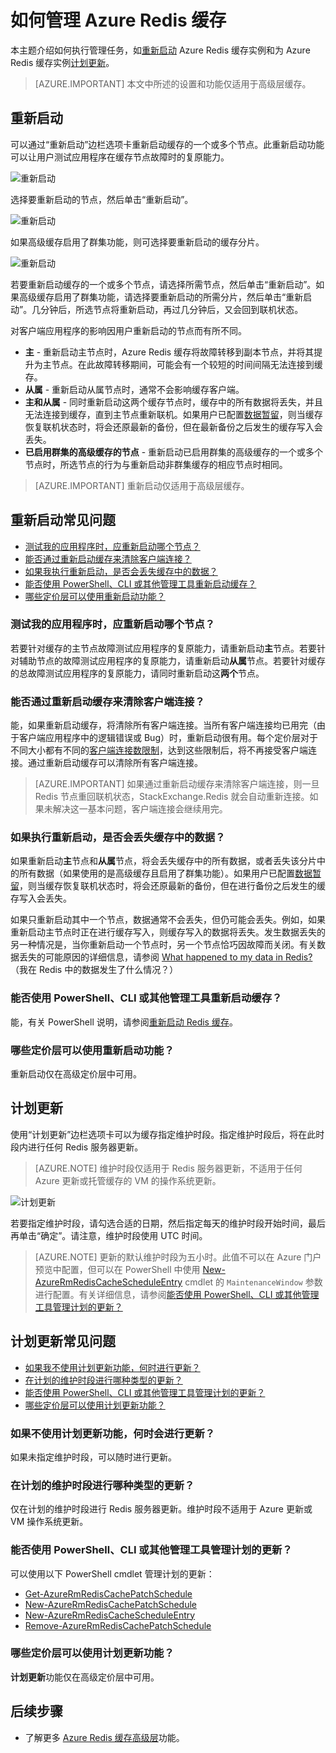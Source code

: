 <properties
    pageTitle="如何管理 Azure Redis 缓存 | Azure"
    description="了解如何执行管理任务，如重新启动 Azure Redis 缓存和为 Azure Redis 缓存计划更新"
    services="redis-cache"
    documentationcenter="na"
    author="steved0x"
    manager="douge"
    editor="tysonn" />
<tags
    ms.assetid="8c915ae6-5322-4046-9938-8f7832403000"
    ms.service="cache"
    ms.devlang="na"
    ms.topic="article"
    ms.tgt_pltfrm="cache-redis"
    ms.workload="tbd"
    ms.date="02/14/2017"
    wacn.date="03/03/2017"
    ms.author="sdanie" />

# 如何管理 Azure Redis 缓存
本主题介绍如何执行管理任务，如[重新启动](#reboot) Azure Redis 缓存实例和为 Azure Redis 缓存实例[计划更新](#schedule-updates)。

> [AZURE.IMPORTANT]
本文中所述的设置和功能仅适用于高级层缓存。
> 
> 

## <a name="reboot"></a>重新启动
可以通过“重新启动”边栏选项卡重新启动缓存的一个或多个节点。此重新启动功能可以让用户测试应用程序在缓存节点故障时的复原能力。

![重新启动](./media/cache-administration/redis-cache-administration-reboot.png)  


选择要重新启动的节点，然后单击“重新启动”。

![重新启动](./media/cache-administration/redis-cache-reboot.png)  


如果高级缓存启用了群集功能，则可选择要重新启动的缓存分片。

![重新启动](./media/cache-administration/redis-cache-reboot-cluster.png)

若要重新启动缓存的一个或多个节点，请选择所需节点，然后单击“重新启动”。如果高级缓存启用了群集功能，请选择要重新启动的所需分片，然后单击“重新启动”。几分钟后，所选节点将重新启动，再过几分钟后，又会回到联机状态。

对客户端应用程序的影响因用户重新启动的节点而有所不同。

* **主** - 重新启动主节点时，Azure Redis 缓存将故障转移到副本节点，并将其提升为主节点。在此故障转移期间，可能会有一个较短的时间间隔无法连接到缓存。
* **从属** - 重新启动从属节点时，通常不会影响缓存客户端。
* **主和从属** - 同时重新启动这两个缓存节点时，缓存中的所有数据将丢失，并且无法连接到缓存，直到主节点重新联机。如果用户已配置[数据暂留](/documentation/articles/cache-how-to-premium-persistence/)，则当缓存恢复联机状态时，将会还原最新的备份，但在最新备份之后发生的缓存写入会丢失。
* **已启用群集的高级缓存的节点** - 重新启动已启用群集的高级缓存的一个或多个节点时，所选节点的行为与重新启动非群集缓存的相应节点时相同。

> [AZURE.IMPORTANT]
重新启动仅适用于高级层缓存。
> 
> 

## <a name="reboot-faq"></a>重新启动常见问题
* [测试我的应用程序时，应重新启动哪个节点？](#which-node-should-i-reboot-to-test-my-application)
* [能否通过重新启动缓存来清除客户端连接？](#can-i-reboot-the-cache-to-clear-client-connections)
* [如果我执行重新启动，是否会丢失缓存中的数据？](#will-i-lose-data-from-my-cache-if-i-do-a-reboot)
* [能否使用 PowerShell、CLI 或其他管理工具重新启动缓存？](#can-i-reboot-my-cache-using-powershell-cli-or-other-management-tools)
* [哪些定价层可以使用重新启动功能？](#what-pricing-tiers-can-use-the-reboot-functionality)

### <a name="which-node-should-i-reboot-to-test-my-application"></a>测试我的应用程序时，应重新启动哪个节点？
若要针对缓存的主节点故障测试应用程序的复原能力，请重新启动**主**节点。若要针对辅助节点的故障测试应用程序的复原能力，请重新启动**从属**节点。若要针对缓存的总故障测试应用程序的复原能力，请同时重新启动这**两个**节点。

### <a name="can-i-reboot-the-cache-to-clear-client-connections"></a>能否通过重新启动缓存来清除客户端连接？
能，如果重新启动缓存，将清除所有客户端连接。当所有客户端连接均已用完（由于客户端应用程序中的逻辑错误或 Bug）时，重新启动很有用。每个定价层对于不同大小都有不同的[客户端连接数限制](/documentation/articles/cache-configure/#default-redis-server-configuration)，达到这些限制后，将不再接受客户端连接。通过重新启动缓存可以清除所有客户端连接。

> [AZURE.IMPORTANT]
如果通过重新启动缓存来清除客户端连接，则一旦 Redis 节点重回联机状态，StackExchange.Redis 就会自动重新连接。如果未解决这一基本问题，客户端连接会继续用完。
> 
> 

### <a name="will-i-lose-data-from-my-cache-if-i-do-a-reboot"></a>如果执行重新启动，是否会丢失缓存中的数据？
如果重新启动**主**节点和**从属**节点，将会丢失缓存中的所有数据，或者丢失该分片中的所有数据（如果使用的是高级缓存且启用了群集功能）。如果用户已配置[数据暂留](/documentation/articles/cache-how-to-premium-persistence/)，则当缓存恢复联机状态时，将会还原最新的备份，但在进行备份之后发生的缓存写入会丢失。

如果只重新启动其中一个节点，数据通常不会丢失，但仍可能会丢失。例如，如果重新启动主节点时正在进行缓存写入，则缓存写入的数据将丢失。发生数据丢失的另一种情况是，当你重新启动一个节点时，另一个节点恰巧因故障而关闭。有关数据丢失的可能原因的详细信息，请参阅 [What happened to my data in Redis?](https://gist.github.com/JonCole/b6354d92a2d51c141490f10142884ea4#file-whathappenedtomydatainredis-md)（我在 Redis 中的数据发生了什么情况？）

### <a name="can-i-reboot-my-cache-using-powershell-cli-or-other-management-tools"></a>能否使用 PowerShell、CLI 或其他管理工具重新启动缓存？
能，有关 PowerShell 说明，请参阅[重新启动 Redis 缓存](/documentation/articles/cache-howto-manage-redis-cache-powershell/#to-reboot-a-redis-cache)。

### <a name="what-pricing-tiers-can-use-the-reboot-functionality"></a>哪些定价层可以使用重新启动功能？
重新启动仅在高级定价层中可用。

## <a name="schedule-updates"></a>计划更新
使用“计划更新”边栏选项卡可以为缓存指定维护时段。指定维护时段后，将在此时段内进行任何 Redis 服务器更新。

> [AZURE.NOTE] 
维护时段仅适用于 Redis 服务器更新，不适用于任何 Azure 更新或托管缓存的 VM 的操作系统更新。
> 
> 

![计划更新](./media/cache-administration/redis-schedule-updates.png)  


若要指定维护时段，请勾选合适的日期，然后指定每天的维护时段开始时间，最后再单击“确定”。请注意，维护时段使用 UTC 时间。

> [AZURE.NOTE]
更新的默认维护时段为五小时。此值不可以在 Azure 门户预览中配置，但可以在 PowerShell 中使用 [New-AzureRmRedisCacheScheduleEntry](https://docs.microsoft.com/powershell/resourcemanager/azurerm.rediscache/v2.5.0/new-azurermrediscachescheduleentry) cmdlet 的 `MaintenanceWindow` 参数进行配置。有关详细信息，请参阅[能否使用 PowerShell、CLI 或其他管理工具管理计划的更新？](#can-i-manage-scheduled-updates-using-powershell-cli-or-other-management-tools)
> 
> 

## <a name="schedule-updates-faq"></a>计划更新常见问题
* [如果我不使用计划更新功能，何时进行更新？](#when-do-updates-occur-if-i-dont-use-the-schedule-updates-feature)
* [在计划的维护时段进行哪种类型的更新？](#what-type-of-updates-are-made-during-the-scheduled-maintenance-window)
* [能否使用 PowerShell、CLI 或其他管理工具管理计划的更新？](#can-i-manage-scheduled-updates-using-powershell-cli-or-other-management-tools)
* [哪些定价层可以使用计划更新功能？](#what-pricing-tiers-can-use-the-schedule-updates-functionality)

### <a name="when-do-updates-occur-if-i-dont-use-the-schedule-updates-feature"></a>如果不使用计划更新功能，何时会进行更新？
如果未指定维护时段，可以随时进行更新。

### <a name="what-type-of-updates-are-made-during-the-scheduled-maintenance-window"></a>在计划的维护时段进行哪种类型的更新？
仅在计划的维护时段进行 Redis 服务器更新。维护时段不适用于 Azure 更新或 VM 操作系统更新。

### <a name="can-i-manage-scheduled-updates-using-powershell-cli-or-other-management-tools"></a> 能否使用 PowerShell、CLI 或其他管理工具管理计划的更新？
可以使用以下 PowerShell cmdlet 管理计划的更新：

* [Get-AzureRmRedisCachePatchSchedule](https://docs.microsoft.com/powershell/resourcemanager/azurerm.rediscache/v2.5.0/get-azurermrediscachepatchschedule)
* [New-AzureRmRedisCachePatchSchedule](https://docs.microsoft.com/powershell/resourcemanager/azurerm.rediscache/v2.5.0/new-azurermrediscachepatchschedule)
* [New-AzureRmRedisCacheScheduleEntry](https://docs.microsoft.com/powershell/resourcemanager/azurerm.rediscache/v2.5.0/new-azurermrediscachescheduleentry)
* [Remove-AzureRmRedisCachePatchSchedule](https://docs.microsoft.com/powershell/resourcemanager/azurerm.rediscache/v2.5.0/remove-azurermrediscachepatchschedule)

### <a name="what-pricing-tiers-can-use-the-schedule-updates-functionality"></a>哪些定价层可以使用计划更新功能？
**计划更新**功能仅在高级定价层中可用。

## 后续步骤
* 了解更多 [Azure Redis 缓存高级层](/documentation/articles/cache-premium-tier-intro/)功能。

<!---HONumber=Mooncake_0227_2017-->
<!--Update_Description: wording update - adding some detaill for reboot and schedule updates-->